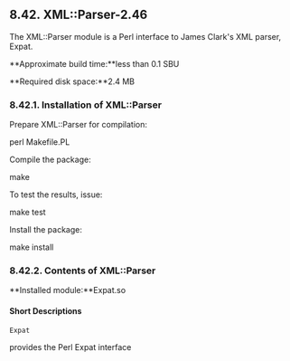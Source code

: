 ## 8.42. XML::Parser-2.46

The XML::Parser module is a Perl interface to James Clark's XML parser, Expat.

**Approximate build time:**less than 0.1 SBU

**Required disk space:**2.4 MB

### 8.42.1. Installation of XML::Parser

Prepare XML::Parser for compilation:

perl Makefile.PL

Compile the package:

make

To test the results, issue:

make test

Install the package:

make install

### 8.42.2. Contents of XML::Parser

**Installed module:**Expat.so

#### Short Descriptions

`Expat`

provides the Perl Expat interface